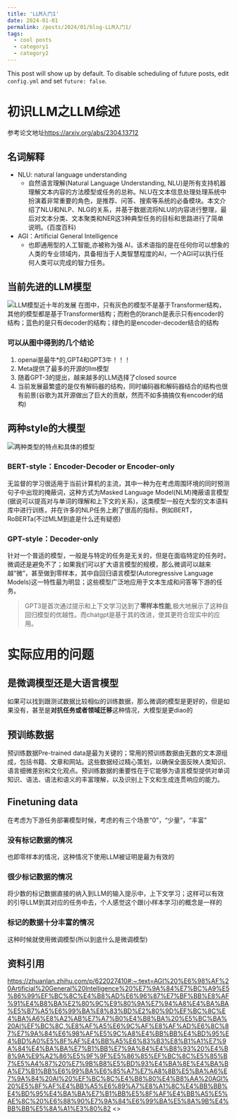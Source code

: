 ```yaml
---
title: 'LLM入门1'
date: 2024-01-01
permalink: /posts/2024/01/blog-LLM入门1/
tags:
  - cool posts
  - category1
  - category2
---
```


This post will show up by default. To disable scheduling of future posts, edit `config.yml` and set `future: false`. 

# 初识LLM之LLM综述
参考论文地址<https://arxiv.org/abs/2304.13712>
## 名词解释
* NLU: natural language understanding
    * 自然语言理解(Natural Language Understanding, NLU)是所有支持机器理解文本内容的方法模型或任务的总称。NLU在文本信息处理处理系统中扮演着非常重要的角色，是推荐、问答、搜索等系统的必备模块。本文介绍了NLU和NLP、NLG的关系，并基于数据流将NLU的内容进行整理，最后对文本分类、文本聚类和NER这3种典型任务的目标和思路进行了简单说明。(百度百科)
* AGI：Artificial General Intelligence 
    * 也即通用型的人工智能,亦被称为强 AI，该术语指的是在任何你可以想象的人类的专业领域内，具备相当于人类智慧程度的AI，一个AGI可以执行任何人类可以完成的智力任务。  
## 当前先进的LLM模型
![LLM模型近十年的发展](/image/blog/blog1/LLM模型近十年的发展.png)
在图中，只有灰色的模型不是基于Transformer结构，其他的模型都是基于Transformer结构；而粉色的branch是表示只有encoder的结构；蓝色的是只有decoder的结构；绿色的是encoder-decoder结合的结构

### 可以从图中得到的几个结论
1. openai是最牛*的,GPT4和GPT3牛！！！
2. Meta提供了最多的开源的llm模型
3. 随着GPT-3的提出，越来越多的LLM选择了closed source
4. 当前发展最繁盛的是仅有解码器的结构，同时编码器和解码器结合的结构也很有前景(谷歌为其开源做出了巨大的贡献，然而不如多搞搞仅有encoder的结构)
## 两种style的大模型
![两种类型的特点和具体的模型](/image/blog/blog1/两种类型的特点和具体的模型.png)
### BERT-style：Encoder-Decoder or Encoder-only
无监督的学习很适用于当前计算机的主流，其中一种为在考虑周围环境的同时预测句子中出现的掩蔽词，这种方式为Masked Language Model(NLM)掩蔽语言模型(据说可以提高对与单词的理解和上下文的关系)，这类模型一般在大型的文本语料库中进行训练，并在许多的NLP任务上刷了很高的指标，例如BERT，RoBERTa(不过MLM到底是什么还有疑惑)
### GPT-style：Decoder-only
针对一个普适的模型，一般是与特定的任务是无关的，但是在面临特定的任务时，微调还是避免不了；如果我们可以扩大语言模型的规模，那么微调可以越来越“微”，甚至做到零样本，其中自回归语言模型(Autoregressive Language Models)这一特性最为明显；这些模型广泛地应用于文本生成和问答等下游的任务。

> GPT3是首次通过提示和上下文学习达到了**零样本性能**,极大地展示了这种自回归模型的优越性。而chatgpt是基于其的改进，使其更符合现实中的应用。
# 实际应用的问题
## 是微调模型还是大语言模型
如果可以找到跟测试数据比较相似的训练数据，那么微调的模型是更好的，但是如果没有，甚至是**对抗任务或者领域迁移**这种情况，大模型是更diao的
## 预训练数据
预训练数据Pre-trained data是最为关键的；常用的预训练数据由无数的文本源组成，包括书籍、文章和网站。这些数据经过精心策划，以确保全面反映人类知识、语言细微差别和文化观点。预训练数据的重要性在于它能够为语言模型提供对单词知识、语法、语法和语义的丰富理解，以及识别上下文和生成连贯响应的能力。
## Finetuning data
在考虑为下游任务部署模型时候，考虑的有三个场景“0”，“少量”，“丰富”
### 没有标记数据的情况
也即零样本的情况，这种情况下使用LLM被证明是最为有效的
### 很少标记数据的情况
将少数的标记数据直接的纳入到LLM的输入提示中，上下文学习；这样可以有效的引导LLM到其对应的任务中去，个人感觉这个跟(小样本学习)的概念是一样的
### 标记的数据十分丰富的情况
这种时候就使用微调模型(所以到底什么是微调模型)

## 资料引用
<https://zhuanlan.zhihu.com/p/622027410#:~:text=AGI%20%E6%98%AF%20Artificial%20General%20Intelligence%20%E7%9A%84%E7%BC%A9%E5%86%99%EF%BC%8C%E4%B8%AD%E6%96%87%E7%BF%BB%E8%AF%91%E4%B8%BA%E2%80%9C%E9%80%9A%E7%94%A8%E4%BA%BA%E5%B7%A5%E6%99%BA%E8%83%BD%E2%80%9D%EF%BC%8C%E4%BA%A6%E8%A2%AB%E7%A7%B0%E4%B8%BA%20%E5%BC%BA%20AI%EF%BC%8C,%E8%AF%A5%E6%9C%AF%E8%AF%AD%E6%8C%87%E7%9A%84%E6%98%AF%E5%9C%A8%E4%BB%BB%E4%BD%95%E4%BD%A0%E5%8F%AF%E4%BB%A5%E6%83%B3%E8%B1%A1%E7%9A%84%E4%BA%BA%E7%B1%BB%E7%9A%84%E4%B8%93%20%E4%B8%9A%E9%A2%86%E5%9F%9F%E5%86%85%EF%BC%8C%E5%85%B7%E5%A4%87%20%E7%9B%B8%E5%BD%93%E4%BA%8E%E4%BA%BA%E7%B1%BB%E6%99%BA%E6%85%A7%E7%A8%8B%E5%BA%A6%E7%9A%84%20AI%20%EF%BC%8C%E4%B8%80%E4%B8%AA%20AGI%20%E5%8F%AF%E4%BB%A5%E6%89%A7%E8%A1%8C%E4%BB%BB%E4%BD%95%E4%BA%BA%E7%B1%BB%E5%8F%AF%E4%BB%A5%E5%AE%8C%20%E6%88%90%E7%9A%84%E6%99%BA%E5%8A%9B%E4%BB%BB%E5%8A%A1%E3%80%82>
<>

